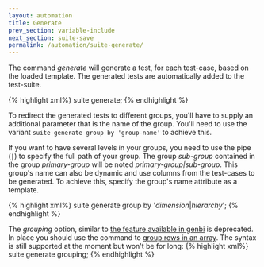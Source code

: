 ```yaml
---
layout: automation
title: Generate
prev_section: variable-include
next_section: suite-save
permalink: /automation/suite-generate/
---
```

The command *generate* will generate a test, for each test-case, based on the loaded template. The generated tests are automatically added to the test-suite.

{% highlight xml%}
suite generate;
{% endhighlight %}

To redirect the generated tests to different groups, you'll have to supply an additional parameter that is the name of the group. You'll need to use the variant ```suite generate group by 'group-name'``` to achieve this.

If you want to have several levels in your groups, you need to use the pipe (```|```) to specify the full path of your group. The group *sub-group* contained in the group *primary-group* will be noted *primary-group|sub-group*. This group's name can also be dynamic and use columns from the test-cases to be generated. To achieve this, specify the group's name attribute as a template.

{% highlight xml%}
suite generate group by '$dimension$|$hierarchy$';
{% endhighlight %}

The *grouping* option, similar to [the feature available in genbi](../generate-tests/#use-grouping-option) is deprecated. In place you should use the command to [group rows in an array](../rows-group/). The syntax is still supported at the moment but won't be for long:
{% highlight xml%}
suite generate grouping;
{% endhighlight %}
